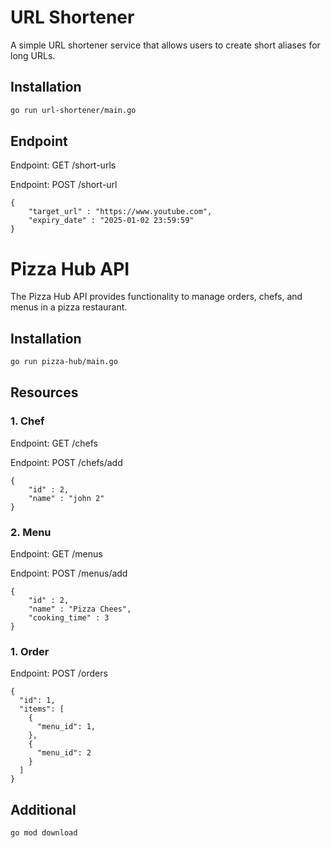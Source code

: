 # URL Shortener
A simple URL shortener service that allows users to create short aliases for long URLs.

## Installation

```bash
go run url-shortener/main.go
```

## Endpoint
Endpoint: GET /short-urls

Endpoint: POST /short-url
```
{
	"target_url" : "https://www.youtube.com",
	"expiry_date" : "2025-01-02 23:59:59"
}
```


# Pizza Hub API
The Pizza Hub API provides functionality to manage orders, chefs, and menus in a pizza restaurant.

## Installation

```bash
go run pizza-hub/main.go
```

## Resources
### 1. Chef
Endpoint: GET /chefs

Endpoint: POST /chefs/add
```
{
	"id" : 2,
	"name" : "john 2"
}
```

### 2. Menu 
Endpoint: GET /menus

Endpoint: POST /menus/add
```
{
	"id" : 2,
	"name" : "Pizza Chees",
	"cooking_time" : 3
}
```
### 1. Order
   Endpoint: POST /orders
```
{
  "id": 1,
  "items": [
    {
      "menu_id": 1,
    },
    {
      "menu_id": 2
    }
  ]
}
```

## Additional

```bash
go mod download
```
